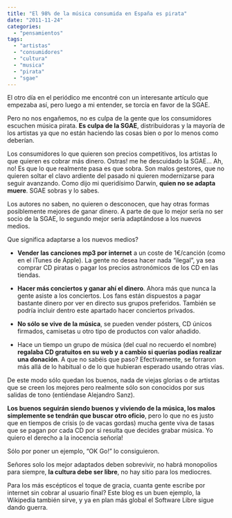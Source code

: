 ```yaml
---
title: "El 98% de la música consumida en España es pirata"
date: "2011-11-24"
categories: 
  - "pensamientos"
tags: 
  - "artistas"
  - "consumidores"
  - "cultura"
  - "musica"
  - "pirata"
  - "sgae"
---
```


El otro día en el periódico me encontré con un interesante artículo que empezaba así, pero luego a mi entender, se torcía en favor de la SGAE.

Pero no nos engañemos, no es culpa de la gente que los consumidores escuchen música pirata. **Es culpa de la SGAE**, distribuidoras y la mayoría de los artistas ya que no están haciendo las cosas bien o por lo menos como deberían.

Los consumidores lo que quieren son precios competitivos, los artistas lo que quieren es cobrar más dinero. Ostras! me he descuidado la SGAE... Ah, no! Es que lo que realmente pasa es que sobra. Son malos gestores, que no quieren soltar el clavo ardiente del pasado ni quieren modernizarse para seguir avanzando. Como dijo mi queridísimo Darwin, **quien no se adapta muere**. SGAE sobras y lo sabes.

Los autores no saben, no quieren o desconocen, que hay otras formas posiblemente mejores de ganar dinero. A parte de que lo mejor sería no ser socio de la SGAE, lo segundo mejor sería adaptándose a los nuevos medios.

Que significa adaptarse a los nuevos medios?

- **Vender las canciones mp3 por internet** a un coste de 1€/canción (como en el iTunes de Apple). La gente no desea hacer nada “ilegal”, ya sea comprar CD piratas o pagar los precios astronómicos de los CD en las tiendas.

- **Hacer más conciertos y ganar ahí el dinero**. Ahora más que nunca la gente asiste a los conciertos. Los fans están dispuestos a pagar bastante dinero por ver en directo sus grupos preferidos. También se podría incluir dentro este apartado hacer conciertos privados.

- **No sólo se vive de la música**, se pueden vender pósters, CD únicos firmados, camisetas u otro tipo de productos con valor añadido.

- Hace un tiempo un grupo de música (del cual no recuerdo el nombre) **regalaba CD gratuitos en su web y a cambio si querías podías realizar una donación**. A que no sabéis que paso? Efectivamente, se forraron más allá de lo habitual o de lo que hubieran esperado usando otras vías.

De este modo sólo quedan los buenos, nada de viejas glorias o de artistas que se creen los mejores pero realmente sólo son conocidos por sus salidas de tono (entiéndase Alejandro Sanz).

**Los buenos seguirán siendo buenos y viviendo de la música, los malos simplemente se tendrán que buscar otro oficio**, pero lo que no es justo que en tiempos de crisis (o de vacas gordas) mucha gente viva de tasas que se pagan por cada CD por si resulta que decides grabar música. Yo quiero el derecho a la inocencia señoría!

Sólo por poner un ejemplo, “OK Go!” lo consiguieron.

Señores solo los mejor adaptados deben sobrevivir, no habrá monopolios para siempre, **la cultura debe ser libre**, no hay sitio para los mediocres.

Para los más escépticos el toque de gracia, cuanta gente escribe por internet sin cobrar al usuario final? Este blog es un buen ejemplo, la Wikipedia también sirve, y ya en plan más global el Software Libre sigue dando guerra.
